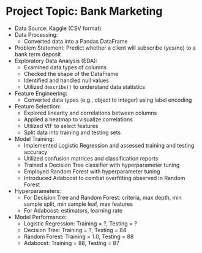 
# Project Topic: Bank Marketing
- Data Source: Kaggle (CSV format)
- Data Processing:
  - Converted data into a Pandas DataFrame
- Problem Statement: Predict whether a client will subscribe (yes/no) to a bank term deposit
- Exploratory Data Analysis (EDA):
  - Examined data types of columns
  - Checked the shape of the DataFrame
  - Identified and handled null values
  - Utilized `describe()` to understand data statistics
- Feature Engineering:
  - Converted data types (e.g., object to integer) using label encoding
- Feature Selection:
  - Explored linearity and correlations between columns
  - Applied a heatmap to visualize correlations
  - Utilized VIF to select features
  - Split data into training and testing sets
- Model Training:
  - Implemented Logistic Regression and assessed training and testing accuracy
  - Utilized confusion matrices and classification reports
  - Trained a Decision Tree classifier with hyperparameter tuning
  - Employed Random Forest with hyperparameter tuning
  - Introduced Adaboost to combat overfitting observed in Random Forest
- Hyperparameters:
  - For Decision Tree and Random Forest: criteria, max depth, min sample split, min sample leaf, max features
  - For Adaboost: estimators, learning rate
- Model Performance:
  - Logistic Regression: Training = ?, Testing = ?
  - Decision Tree: Training = ?, Testing = 84
  - Random Forest: Training = 1.0, Testing = 88
  - Adaboost: Training = 88, Testing = 87


